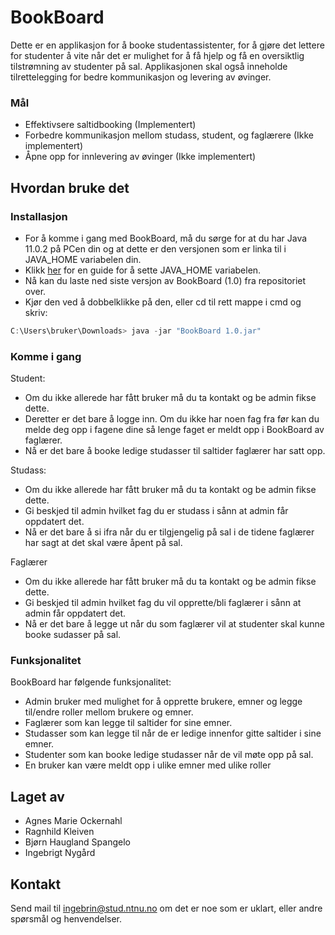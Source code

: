# BookBoard

Dette er en applikasjon for å booke studentassistenter, for å gjøre det lettere for studenter å vite når det er mulighet for å få hjelp og få en oversiktlig tilstrømning av studenter på sal.
Applikasjonen skal også inneholde tilrettelegging for bedre kommunikasjon og levering av øvinger.

### Mål

* Effektivsere saltidbooking (Implementert)
* Forbedre kommunikasjon mellom studass, student, og faglærere (Ikke implementert)
* Åpne opp for innlevering av øvinger (Ikke implementert)


## Hvordan bruke det

### Installasjon

* For å komme i gang med BookBoard, må du sørge for at du har Java 11.0.2 på PCen din og at dette er den versjonen som er linka til i JAVA_HOME variabelen din. 
* Klikk [her](https://confluence.atlassian.com/doc/setting-the-java_home-variable-in-windows-8895.html) for en guide for å sette JAVA_HOME variabelen.
* Nå kan du laste ned siste versjon av BookBoard (1.0) fra repositoriet over.
* Kjør den ved å dobbelklikke på den, eller cd til rett mappe i cmd og skriv:
```java
C:\Users\bruker\Downloads> java -jar "BookBoard 1.0.jar"
```

### Komme i gang
Student:
* Om du ikke allerede har fått bruker må du ta kontakt og be admin fikse dette.
* Deretter er det bare å logge inn. Om du ikke har noen fag fra før kan du melde deg opp i fagene dine så lenge faget er meldt opp i BookBoard av faglærer.
* Nå er det bare å booke ledige studasser til saltider faglærer har satt opp.

Studass:
* Om du ikke allerede har fått bruker må du ta kontakt og be admin fikse dette.
* Gi beskjed til admin hvilket fag du er studass i sånn at admin får oppdatert det.
* Nå er det bare å si ifra når du er tilgjengelig på sal i de tidene faglærer har sagt at det skal være åpent på sal.

Faglærer
* Om du ikke allerede har fått bruker må du ta kontakt og be admin fikse dette.
* Gi beskjed til admin hvilket fag du vil opprette/bli faglærer i sånn at admin får oppdatert det.
* Nå er det bare å legge ut når du som faglærer vil at studenter skal kunne booke sudasser på sal.

### Funksjonalitet

BookBoard har følgende funksjonalitet:
* Admin bruker med mulighet for å opprette brukere, emner og legge til/endre roller mellom brukere og emner.
* Faglærer som kan legge til saltider for sine emner.
* Studasser som kan legge til når de er ledige innenfor gitte saltider i sine emner.
* Studenter som kan booke ledige studasser når de vil møte opp på sal.
* En bruker kan være meldt opp i ulike emner med ulike roller

## Laget av

* Agnes Marie Ockernahl
* Ragnhild Kleiven
* Bjørn Haugland Spangelo
* Ingebrigt Nygård


## Kontakt

Send mail til ingebrin@stud.ntnu.no om det er noe som er uklart, eller andre spørsmål og henvendelser.

